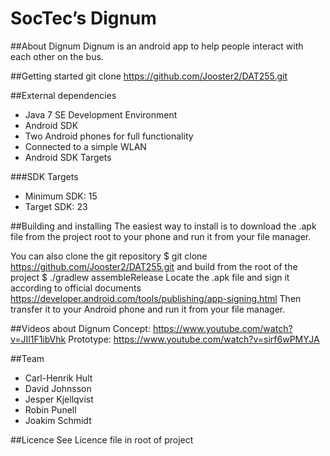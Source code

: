 SocTec’s Dignum
=======

##About Dignum
Dignum is an android app to help people interact with each other on the bus. 

##Getting started
    git clone https://github.com/Jooster2/DAT255.git

##External dependencies
 - Java 7 SE Development Environment
 - Android SDK
 - Two Android phones for full functionality
 - Connected to a simple WLAN
 - Android SDK Targets

###SDK Targets
 - Minimum SDK:     15
 - Target SDK:     23

##Building and installing
The easiest way to install is to download the .apk file from the project root to your phone and run it from your file manager.

You can also clone the git repository
    $ git clone https://github.com/Jooster2/DAT255.git
and build from the root of the project
    $ ./gradlew assembleRelease
Locate the .apk file and sign it according to official documents
    https://developer.android.com/tools/publishing/app-signing.html
Then transfer it to your Android phone and run it from your file manager.

##Videos about Dignum
Concept: https://www.youtube.com/watch?v=JIl1F1ibVhk
Prototype: https://www.youtube.com/watch?v=sirf6wPMYJA

##Team
 - Carl-Henrik Hult
 - David Johnsson
 - Jesper Kjellqvist
 - Robin Punell
 - Joakim Schmidt

##Licence
See Licence file in root of project
